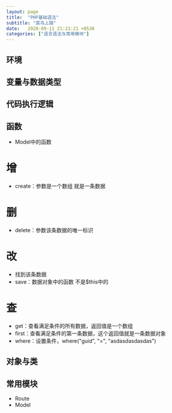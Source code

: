 ```yaml
---
layout: page
title:  "PHP基础语法"
subtitle: "菜鸟上路"
date:   2020-09-11 21:21:21 +0530
categories: ["语言语法与常用模块"]
---
```


## 环境

## 变量与数据类型

## 代码执行逻辑

## 函数
- Model中的函数
# 增
- create：参数是一个数组 就是一条数据
# 删
- delete：参数该条数据的唯一标识
# 改
- 找到该条数据
- save：数据对象中的函数 不是$this中的
# 查
- get：查看满足条件的所有数据，返回值是一个数组
- first：查看满足条件的第一条数据，这个返回值就是一条数据对象
- where：设置条件，where("guid", "=", "asdasdasdasdas")
## 对象与类

## 常用模块

- Route
- Model

